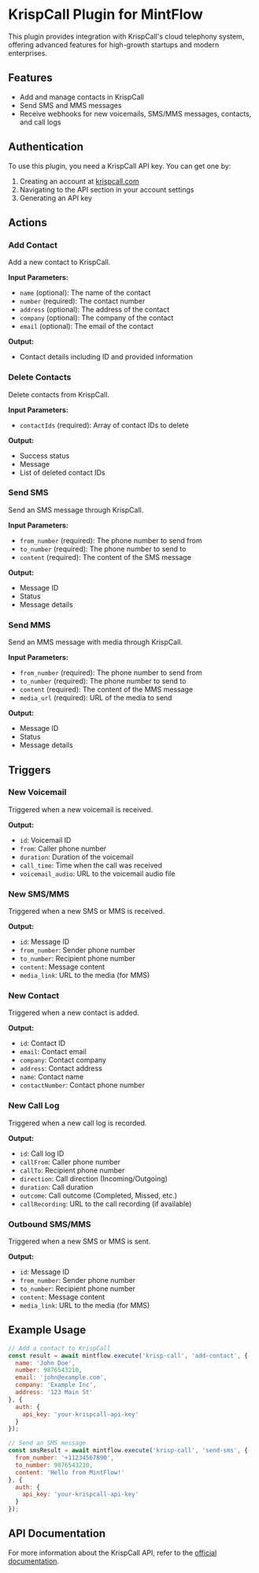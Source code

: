 # KrispCall Plugin for MintFlow

This plugin provides integration with KrispCall's cloud telephony system, offering advanced features for high-growth startups and modern enterprises.

## Features

- Add and manage contacts in KrispCall
- Send SMS and MMS messages
- Receive webhooks for new voicemails, SMS/MMS messages, contacts, and call logs

## Authentication

To use this plugin, you need a KrispCall API key. You can get one by:

1. Creating an account at [krispcall.com](https://www.krispcall.com/)
2. Navigating to the API section in your account settings
3. Generating an API key

## Actions

### Add Contact

Add a new contact to KrispCall.

**Input Parameters:**

- `name` (optional): The name of the contact
- `number` (required): The contact number
- `address` (optional): The address of the contact
- `company` (optional): The company of the contact
- `email` (optional): The email of the contact

**Output:**

- Contact details including ID and provided information

### Delete Contacts

Delete contacts from KrispCall.

**Input Parameters:**

- `contactIds` (required): Array of contact IDs to delete

**Output:**

- Success status
- Message
- List of deleted contact IDs

### Send SMS

Send an SMS message through KrispCall.

**Input Parameters:**

- `from_number` (required): The phone number to send from
- `to_number` (required): The phone number to send to
- `content` (required): The content of the SMS message

**Output:**

- Message ID
- Status
- Message details

### Send MMS

Send an MMS message with media through KrispCall.

**Input Parameters:**

- `from_number` (required): The phone number to send from
- `to_number` (required): The phone number to send to
- `content` (required): The content of the MMS message
- `media_url` (required): URL of the media to send

**Output:**

- Message ID
- Status
- Message details

## Triggers

### New Voicemail

Triggered when a new voicemail is received.

**Output:**

- `id`: Voicemail ID
- `from`: Caller phone number
- `duration`: Duration of the voicemail
- `call_time`: Time when the call was received
- `voicemail_audio`: URL to the voicemail audio file

### New SMS/MMS

Triggered when a new SMS or MMS is received.

**Output:**

- `id`: Message ID
- `from_number`: Sender phone number
- `to_number`: Recipient phone number
- `content`: Message content
- `media_link`: URL to the media (for MMS)

### New Contact

Triggered when a new contact is added.

**Output:**

- `id`: Contact ID
- `email`: Contact email
- `company`: Contact company
- `address`: Contact address
- `name`: Contact name
- `contactNumber`: Contact phone number

### New Call Log

Triggered when a new call log is recorded.

**Output:**

- `id`: Call log ID
- `callFrom`: Caller phone number
- `callTo`: Recipient phone number
- `direction`: Call direction (Incoming/Outgoing)
- `duration`: Call duration
- `outcome`: Call outcome (Completed, Missed, etc.)
- `callRecording`: URL to the call recording (if available)

### Outbound SMS/MMS

Triggered when a new SMS or MMS is sent.

**Output:**

- `id`: Message ID
- `from_number`: Sender phone number
- `to_number`: Recipient phone number
- `content`: Message content
- `media_link`: URL to the media (for MMS)

## Example Usage

```javascript
// Add a contact to KrispCall
const result = await mintflow.execute('krisp-call', 'add-contact', {
  name: 'John Doe',
  number: 9876543210,
  email: 'john@example.com',
  company: 'Example Inc',
  address: '123 Main St'
}, {
  auth: {
    api_key: 'your-krispcall-api-key'
  }
});

// Send an SMS message
const smsResult = await mintflow.execute('krisp-call', 'send-sms', {
  from_number: '+11234567890',
  to_number: 9876543210,
  content: 'Hello from MintFlow!'
}, {
  auth: {
    api_key: 'your-krispcall-api-key'
  }
});
```

## API Documentation

For more information about the KrispCall API, refer to the [official documentation](https://www.krispcall.com/developers).
